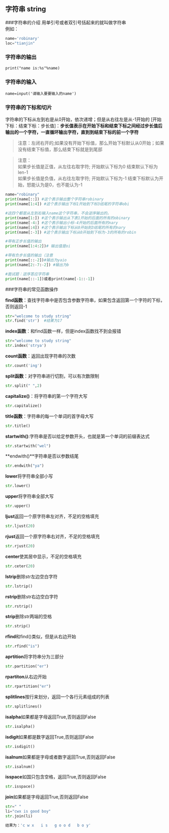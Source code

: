 ## 字符串 string
###字符串的介绍
用单引号或者双引号括起来的就叫做字符串 \
例如： 
```python 
name='robinary'
loc="tianjin"
```
### 字符串的输出
```print("name is:%s"%name)```

### 字符串的输入
```name=input('请输入要要输入的name')```

### 字符串的下标和切片
字符串的下标从左到右是从0开始，依次递增；但是从右往左是从-1开始的
[开始下标：结束下标：步长值]：**步长值表示在开始下标和结束下标之间经过步长值后输出的一个字符，一直循环输出字符，直到到结束下标的前一个字符**
> 注意：左闭右开的;如果没有开始下标值，那么开始下标默认从0开始；如果没有结束下标值，那么结束下标就是到尾部

> 注意：\
> 如果步长值是正值，从左往右取字符; 开始默认下标为0 结束默认下标为len-1\
> 如果步长值是负值，从右往左取字符; 开始默认下标为-1 结束下标默认为开始，怒能认为是0，也不能认为-1
```python
name="robinary"
print(name[::]) #这个表示输出整个字符串robinary
print(name[1:4]) #这个表示输出下标1开始到下标3结尾的字符串obi

#这四个都是从左到右输入name这个字符串，不会逆序输出的。
print(name[1:]) #这个表示输出从下表1开始的后面的所有的obinary
print(name[-4:] #这个表示输出小标-4开始的后面所有的nary
print(name[:4]) #这个表示输出下标从0开始到3结尾的所有的nary
print(name[:-3]) #这个表示输出下标从0开始到下标为-3的所有的robin

#带有正步长值的输出
print(name[1:4:2])# 输出值是oi

#带有负步长值的输出（注意
print(name[::-2])#输出为yaio
print(name[2:-7:-2]) #输出为b

#面试题：逆序答应字符串
print(name[::-1])或者print(name[-1::-1])
```
###字符串的常见函数操作

**find函数**：查找字符串中是否包含参数字符串，如果包含返回第一个字符的下标，否则返回-1
```python
str="welcome to study string"
str.find('str')  #结果为17
```
**index函数**：和find函数一样，但是index函数找不到会报错
```python
str="welcome to study string"
str.index('strya') 
```

**count函数**：返回出现字符串的次数 
```python
str.count('ing')
```
**split函数**：对字符串进行切割，可以有次数限制
```python
str.split(" ",2)
```
**capitalize()**：将字符串的第一个字符大写
```python
str.capitalize()
```
**title函数**：字符串的每一个单词的首字母大写
```python
str.title()
```
**startwith()**:字符串是否以给定参数开头，也就是第一个单词的前缀表达式
```python
str.startwith("wel")
```
**endwith()**字符串是否以参数结尾
```python
str.endwith("ya")
```
**lower**将字符串全部小写
```python
str.lower()
```
**upper**将字符串全部大写
```python
str.upper()
```
**ljust**返回一个原字符串左对齐，不足的空格填充
```python
str.ljust(20)
```
**rjust**返回一个原字符串右对齐，不足的空格填充
```python
str.rjust(20)
```
**center**使其居中显示，不足的空格填充
```python
str.ceter(20)
```
**lstrip**删除str左边空白字符
```python
str.lstrip()
```
**rstrip**删除str右边空白字符
```python
str.rstrip()
```
**strip**删除str两端的空格
```python
str.strip()
```
**rfind**和find()类似，但是从右边开始
```python
str.rfind("is")
```
**aprtition**将字符串分为三部分
```python
str.partition("er")
```
**rpartiton**从右边开始
```python
str.rpartition("er")
```
**splitlines**按行来划分，返回一个各行元素组成的列表
```python
str.splitlines()
```
**isalpha**如果都是字母返回True,否则返回False
```python
str.isalpha()
```
**isdigit**如果都是数字返回True,否则返回False
```python
str.isdigit()
```
**isalnum**如果都是字母或者数字返回True,否则返回False
```python
str.isalnum()
```
**isspace**如国只包含空格，返回True,否则返回False
```python
str.isspace()
```
**join**如果都是字母返回True,否则返回False
```python
str=" "
li="cwx is good boy"
str.join(li)

结果为：'c w x   i s   g o o d   b o y'




